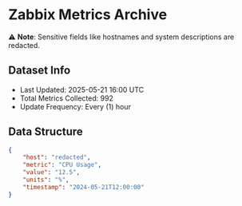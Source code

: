 # Zabbix Metrics Archive

⚠️ **Note**: Sensitive fields like hostnames and system descriptions are redacted.

## Dataset Info
- Last Updated: 2025-05-21 16:00 UTC
- Total Metrics Collected: 992
- Update Frequency: Every (1) hour

## Data Structure
```json
{
    "host": "redacted",
    "metric": "CPU Usage",
    "value": "12.5",
    "units": "%",
    "timestamp": "2024-05-21T12:00:00"
}
```

